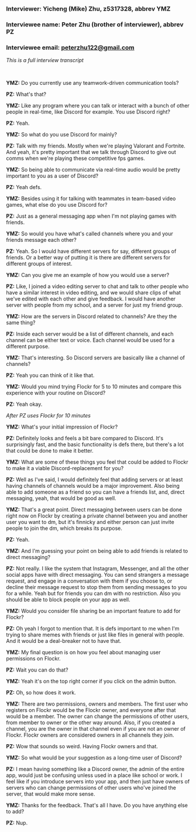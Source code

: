 ### **Interviewer:** Yicheng (Mike) Zhu, z5317328, abbrev YMZ ###
### **Interviewee name:** Peter Zhu (brother of interviewer), abbrev PZ ###
### **Interviewee email:** peterzhu122@gmail.com

*This is a full interview transcript*

<br/>

**YMZ:** Do you currently use any teamwork-driven communication tools?

**PZ:** What's that?

**YMZ:** Like any program where you can talk or interact with a bunch of other people in real-time, like Discord for example. You use Discord right?

**PZ:** Yeah.

**YMZ:** So what do you use Discord for mainly?

**PZ:** Talk with my friends. Mostly when we're playing Valorant and Fortnite. And yeah, it's pretty important that we talk through Discord to give out comms when we're playing these competitive fps games.

**YMZ:** So being able to communicate via real-time audio would be pretty important to you as a user of Discord?

**PZ:** Yeah defs.

**YMZ:** Besides using it for talking with teammates in team-based video games, what else do you use Discord for?

**PZ:** Just as a general messaging app when I'm not playing games with friends.

**YMZ:** So would you have what's called channels where you and your friends message each other? 

**PZ:** Yeah. So I would have different servers for say, different groups of friends. Or a better way of putting it is there are different servers for different groups of interest. 

**YMZ:** Can you give me an example of how you would use a server?

**PZ:** Like, I joined a video editing server to chat and talk to other people who have a similar interest in video editing, and we would share clips of what we've edited with each other and give feedback. I would have another server with people from my school, and a server for just my friend group. 

**YMZ:** How are the servers in Discord related to channels? Are they the same thing?

**PZ:** Inside each server would be a list of different channels, and each channel can be either text or voice. Each channel would be used for a different purpose. 

**YMZ:** That's interesting. So Discord servers are basically like a channel of channels?

**PZ:** Yeah you can think of it like that. 

**YMZ:** Would you mind trying Flockr for 5 to 10 minutes and compare this experience with your routine on Discord?

**PZ:** Yeah okay.

*After PZ uses Flockr for 10 minutes*

**YMZ:** What's your initial impression of Flockr?

**PZ:** Definitely looks and feels a bit bare compared to Discord. It's surprisingly fast, and the basic functionality is defs there, but there's a lot that could be done to make it better.

**YMZ:** What are some of these things you feel that could be added to Flockr to make it a viable Discord-replacement for you?

**PZ:** Well as I've said, I would definitely feel that adding servers or at least having channels of channels would be a major improvement. Also being able to add someone as a friend so you can have a friends list, and, direct messaging, yeah, that would be good as well. 

**YMZ:** That's a great point. Direct messaging between users can be done right now on Flockr by creating a private channel between you and another user you want to dm, but it's finnicky and either person can just invite people to join the dm, which breaks its purpose.

**PZ:** Yeah.

**YMZ:** And I'm guessing your point on being able to add friends is related to direct messaging?

**PZ:** Not really. I like the system that Instagram, Messenger, and all the other social apps have with direct messaging. You can send strangers a message request, and engage in a conversation with them if you choose to, or decline their message request to stop them from sending messages to you for a while. Yeah but for friends you can dm with no restriction. Also you should be able to block people on your app as well.

**YMZ:** Would you consider file sharing be an important feature to add for Flockr? 

**PZ:** Oh yeah I forgot to mention that. It is defs important to me when I'm trying to share memes with friends or just like files in general with people. And it would be a deal-breaker not to have that.

**YMZ:** My final question is on how you feel about managing user permissions on Flockr.

**PZ:** Wait you can do that?

**YMZ:** Yeah it's on the top right corner if you click on the admin button.

**PZ:** Oh, so how does it work. 

**YMZ:** There are two permissions, owners and members. The first user who registers on Flockr would be the Flockr owner, and everyone after that would be a member. The owner can change the permissions of other users, from member to owner or the other way around. Also, if you created a channel, you are the owner in that channel even if you are not an owner of Flockr. Flockr owners are considered owners in all channels they join. 

**PZ:** Wow that sounds so weird. Having Flockr owners and that.

**YMZ:** So what would be your suggestion as a long-time user of Discord?

**PZ:** I mean having something like a Discord owner, the admin of the entire app, would just be confusing unless used in a place like school or work. I feel like if you introduce servers into your app, and then just have owners of servers who can change permissions of other users who've joined the server, that would make more sense.

**YMZ:** Thanks for the feedback. That's all I have. Do you have anything else to add?

**PZ:** Nup.